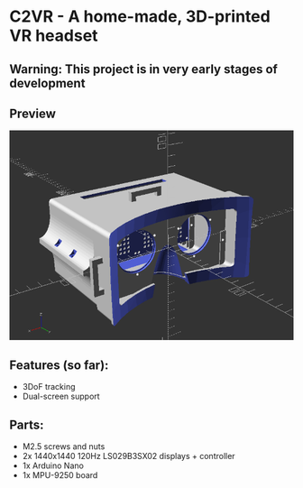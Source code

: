 # C2VR - A home-made, 3D-printed VR headset
## Warning: This project is in very early stages of development

## Preview
![An OpenSCAD render of the headset](doc/main-screenshot.png)

## Features (so far):
- 3DoF tracking
- Dual-screen support

## Parts:
- M2.5 screws and nuts
- 2x 1440x1440 120Hz LS029B3SX02 displays + controller
- 1x Arduino Nano
- 1x MPU-9250 board
